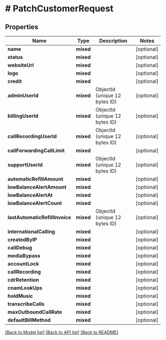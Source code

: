 # # PatchCustomerRequest

## Properties

Name | Type | Description | Notes
------------ | ------------- | ------------- | -------------
**name** | **mixed** |  | [optional]
**status** | **mixed** |  | [optional]
**websiteUrl** | **mixed** |  | [optional]
**logo** | **mixed** |  | [optional]
**credit** | **mixed** |  | [optional]
**adminUserId** | **mixed** | ObjectId (unique 12 bytes ID) | [optional]
**billingUserId** | **mixed** | ObjectId (unique 12 bytes ID) | [optional]
**callRecordingUserId** | **mixed** | ObjectId (unique 12 bytes ID) | [optional]
**callForwardingCallLimit** | **mixed** |  | [optional]
**supportUserId** | **mixed** | ObjectId (unique 12 bytes ID) | [optional]
**automaticRefillAmount** | **mixed** |  | [optional]
**lowBalanceAlertAmount** | **mixed** |  | [optional]
**lowBalanceAlertAt** | **mixed** |  | [optional]
**lowBalanceAlertCount** | **mixed** |  | [optional]
**lastAutomaticRefillInvoice** | **mixed** | ObjectId (unique 12 bytes ID) | [optional]
**internationalCalling** | **mixed** |  | [optional]
**createdByIP** | **mixed** |  | [optional]
**callDebug** | **mixed** |  | [optional]
**mediaBypass** | **mixed** |  | [optional]
**accountLock** | **mixed** |  | [optional]
**callRecording** | **mixed** |  | [optional]
**cdrRetention** | **mixed** |  | [optional]
**cnamLookUps** | **mixed** |  | [optional]
**holdMusic** | **mixed** |  | [optional]
**transcribeCalls** | **mixed** |  | [optional]
**maxOutboundCallRate** | **mixed** |  | [optional]
**defaultBillMethod** | **mixed** |  | [optional]

[[Back to Model list]](../../README.md#models) [[Back to API list]](../../README.md#endpoints) [[Back to README]](../../README.md)
